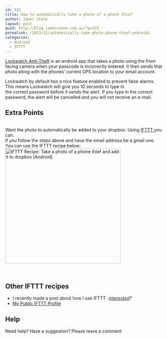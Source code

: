 ```yaml
---
id: 525
title: How to automatically take a photo of a phone thief
author: James Stone
layout: post
guid: http://blog.jamesstone.com.au/?p=525
permalink: /2013/11/automatically-take-photo-phone-thief-android/
categories:
  - Android
  - IFTTT
---
```

<a href="https://play.google.com/store/apps/details?id=com.bloketech.lockwatch&hl=en" target="_blank">Lockwatch Anti-Theft</a> is an android app that takes a photo using the front facing camera when your passcode is incorrectly entered. It then sends that photo along with the phones&#8217; current GPS location to your email account.

Lockwatch by default has a nice feature enabled to prevent false alarms. This means Lockwatch will give you 10 seconds to type in the correct password before it sends the alert. If you type in the correct password, the alert will be cancelled and you will not receive an e-mail.

## Extra Points

<a name="ExtraPoints"></a>  
Want the photo to automatically be added to your dropbox. Using <a title="Why you should use IFTTT?" href="http://blog.jamesstone.com.au/2013/11/ifttt/" target="_blank">IFTTT </a>you can.  
If you follow the steps above and have the email address be a gmail one. You can use the IFTTT recipe below:  
<a class="embed_recipe embed_recipe-l_61" id="embed_recipe-130299" href="https://ifttt.com/view_embed_recipe/130299" target="_blank"><img alt="IFTTT Recipe: Take a photo of a phone thief and add it to dropbox [Android]" src="https://ifttt.com/recipe_embed_img/130299" width="370px" /></a>

&nbsp;

## Other IFTTT recipes

  * I recently made a post about how I use IFTTT -*[interested][1]?*
  * <a href="https://ifttt.com/p/jamesmstone" target="_blank">My Public IFTTT Profile</a>

## Help

Need help? Have a suggestion? Please leave a comment

 [1]: http://blog.jamesstone.com.au/2013/11/my-ifttt-recipes/ "How I use IFTTT"